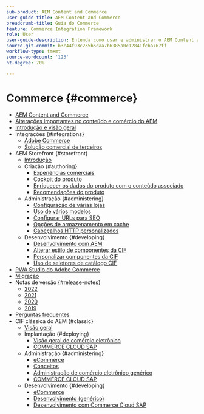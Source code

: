 ```yaml
---
sub-product: AEM Content and Commerce
user-guide-title: AEM Content and Commerce
breadcrumb-title: Guia do Commerce
feature: Commerce Integration Framework
role: User
user-guide-description: Entenda como usar e administrar o AEM Content and Commerce.
source-git-commit: b3c44f93c235b5daa7b6385a0c12841fcba767ff
workflow-type: tm+mt
source-wordcount: '123'
ht-degree: 70%

---
```



# Commerce {#commerce}

+ [AEM Content and Commerce](/help/commerce/home.md)
+ [Alterações importantes no conteúdo e comércio do AEM](cif/changes.md)
+ [Introdução e visão geral](cif/introduction.md)
+ Integrações {#integrations}
   + [Adobe Commerce](cif/integrating/magento.md)
   + [Solução comercial de terceiros](cif/integrating/third-party.md)
+ AEM Storefront {#storefront}
   + [Introdução](cif/getting-started.md)
   + Criação {#authoring}
      + [Experiências comerciais](cif/authoring/authoring-commerce-experiences.md)
      + [Cockpit do produto](cif/authoring/product-cockpit.md)
      + [Enriquecer os dados do produto com o conteúdo associado](cif/authoring/enrich-product-associated-content.md)
      + [Recomendações do produto](cif/authoring/product-recommendations.md)
   + Administração {#administering}
      + [Configuração de várias lojas](cif/configuring/multi-store-setup.md)
      + [Uso de vários modelos](cif/configuring/multi-template-usage.md)
      + [Configurar URLs para SEO](cif/configuring/advanced-url-configuration.md)
      + [Opções de armazenamento em cache](cif/configuring/caching.md)
      + [Cabeçalhos HTTP personalizados](/help/commerce/cif/configuring/custom-http-headers.md)
   + Desenvolvimento {#developing}
      + [Desenvolvimento com AEM](cif/develop.md)
      + [Alterar estilo de componentes da CIF](cif/customizing/style-cif-component.md)
      + [Personalizar componentes da CIF](cif/customizing/customize-cif-components.md)
      + [Uso de seletores de catálogo CIF](cif/customizing/use-cif-pickers.md)
+ [PWA Studio do Adobe Commerce](cif/pwa-studio/getting-started.md)
+ [Migração](cif/migration.md)
+ Notas de versão {#release-notes}
   + [2022](cif/release-notes/release-notes-2022.md)
   + [2021](cif/release-notes/release-notes-2021.md)
   + [2020](cif/release-notes/release-notes-2020.md)
   + [2019](cif/release-notes/release-notes-2019.md)
+ [Perguntas frequentes](cif/faq.md)
+ CIF clássica do AEM {#classic}
   + [Visão geral](/help/commerce/cif-classic/home.md)
   + Implantação {#deploying}
      + [Visão geral de comércio eletrônico](/help/commerce/cif-classic/deploying/ecommerce.md)
      + [COMMERCE CLOUD SAP](/help/commerce/cif-classic/deploying/sap-commerce-cloud.md)
   + Administração {#administering}
      + [eCommerce](/help/commerce/cif-classic/administering/ecommerce.md)
      + [Conceitos ](/help/commerce/cif-classic/administering/concepts.md)
      + [Administração de comércio eletrônico genérico](/help/commerce/cif-classic/administering/generic.md)
      + [COMMERCE CLOUD SAP](/help/commerce/cif-classic/administering/sap-commerce-cloud.md)
   + Desenvolvimento {#developing}
      + [eCommerce](/help/commerce/cif-classic/developing/ecommerce.md)
      + [Desenvolvimento (genérico)](/help/commerce/cif-classic/developing/generic.md)
      + [Desenvolvimento com Commerce Cloud SAP](/help/commerce/cif-classic/developing/sap-commerce-cloud.md)
